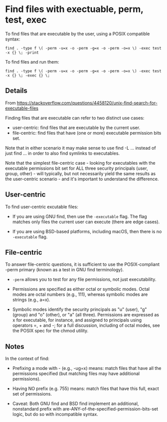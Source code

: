 # Find files with exectuable, perm, test, exec

To find files that are executable by the user, using a POSIX compatible syntax:

    find . -type f \( -perm -u=x -o -perm -g=x -o -perm -o=x \) -exec test -x {} \; -print

To find files and run them:

    find . -type f \( -perm -u=x -o -perm -g=x -o -perm -o=x \) -exec test -x {} \; -exec {} \;


## Details

From https://stackoverflow.com/questions/4458120/unix-find-search-for-executable-files

Finding files that are executable can refer to two distinct use cases:

  * user-centric: find files that are executable by the current user.
  * file-centric: find files that have (one or more) executable permission bits set.

Note that in either scenario it may make sense to use find -L ... instead of just find ... in order to also find symlinks to executables.

Note that the simplest file-centric case - looking for executables with the executable permissions bit set for ALL three security principals (user, group, other) - will typically, but not necessarily yield the same results as the user-centric scenario - and it's important to understand the difference.

## User-centric

To find user-centric excutable files:

  * If you are using GNU find, then use the `-executable` flag. The flag matches only files the current user can execute (there are edge cases).

  * If you are using BSD-based platforms, including macOS, then there is no `-executable` flag.


## File-centric

To answer file-centric questions, it is sufficient to use the POSIX-compliant -perm primary (known as a test in GNU find terminology).

  * `-perm` allows you to test for any file permissions, not just executability.

  * Permissions are specified as either octal or symbolic modes. Octal modes are octal numbers (e.g., 111), whereas symbolic modes are strings (e.g., a=x).

  * Symbolic modes identify the security principals as "u" (user), "g" (group) and "o" (other), or "a" (all three). Permissions are expressed as x for executable, for instance, and assigned to principals using operators =, + and -; for a full discussion, including of octal modes, see the POSIX spec for the chmod utility.


## Notes

In the context of find:

  * Prefixing a mode with - (e.g., -ug=x) means: match files that have all the permissions specified (but matching files may have additional permissions).

  * Having NO prefix (e.g. 755) means: match files that have this full, exact set of permissions.

  * Caveat: Both GNU find and BSD find implement an additional, nonstandard prefix with are-ANY-of-the-specified-permission-bits-set logic, but do so with incompatible syntax.
